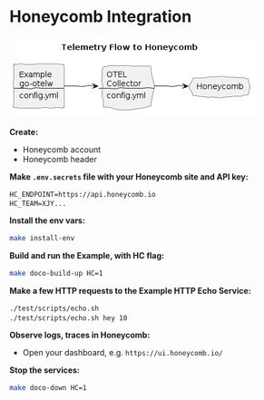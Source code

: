 # Honeycomb Integration
![Honeycomb](./diagrams/honeycomb.png)

**Create:**
* Honeycomb account
* Honeycomb header

**Make `.env.secrets` file with your Honeycomb site and API key:**
```env
HC_ENDPOINT=https://api.honeycomb.io
HC_TEAM=XJY...
```

**Install the env vars:**
```bash
make install-env
```

**Build and run the Example, with HC flag:**
```bash
make doco-build-up HC=1
```

**Make a few HTTP requests to the Example HTTP Echo Service:**
```bash
./test/scripts/echo.sh
./test/scripts/echo.sh hey 10
```

**Observe logs, traces in Honeycomb:**
* Open your dashboard, e.g. `https://ui.honeycomb.io/`

**Stop the services:**
```bash
make doco-down HC=1
```
